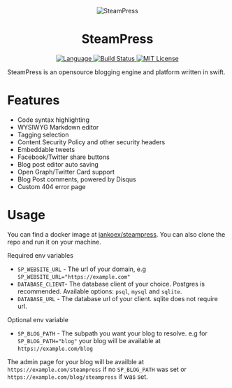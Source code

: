 <p align="center">
    <img src="https://user-images.githubusercontent.com/9938337/29742058-ed41dcc0-8a6f-11e7-9cfc-680501cdfb97.png" alt="SteamPress">
</p>
<h1 align="center">SteamPress</h1>
<p align="center">
  <a href="https://swift.org">
      <img src="http://img.shields.io/badge/Swift-5.7-brightgreen.svg" alt="Language">
  </a>
  <a href="https://github.com/iankoex/SteamPress/actions/workflows/tests.yml">
      <img src="https://github.com/iankoex/SteamPress/actions/workflows/tests.yml/badge.svg" alt="Build Status">
  </a>
  <a href="https://raw.githubusercontent.com/iankoex/SteamPress/main/LICENSE">
    <img src="https://img.shields.io/badge/license-MIT-blue.svg" alt="MIT License">
  </a>
</p>

SteamPress is an opensource blogging engine and platform written in swift.

# Features

* Code syntax highlighting
* WYSIWYG Markdown editor
* Tagging selection
* Content Security Policy and other security headers
* Embeddable tweets
* Facebook/Twitter share buttons
* Blog post editor auto saving
* Open Graph/Twitter Card support
* Blog Post comments, powered by Disqus
* Custom 404 error page

# Usage

You can find a docker image at [iankoex/steampress](https://hub.docker.com/repository/docker/iankoex/steampress/general). 
You can also clone the repo and run it on your machine.

Required env variables
- `SP_WEBSITE_URL` - The url of your domain, e.g `SP_WEBSITE_URL="https://example.com"`
- `DATABASE_CLIENT`- The database client of your choice. Postgres is recommended. Available options: `psql`, `mysql` and `sqlite`.
- `DATABASE_URL`   - The database url of your client. sqlite does not require url.

Optional env variable
- `SP_BLOG_PATH`  - The subpath you want your blog to resolve. e.g for `SP_BLOG_PATH="blog"` your blog will be available at `https://example.com/blog`

The admin page for your blog will be availble at `https://example.com/steampress` if no `SP_BLOG_PATH` was set or `https://example.com/blog/steampress` if was set.


